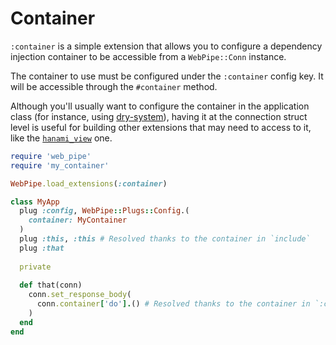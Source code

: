 # Container

`:container` is a simple extension that allows you to configure a dependency
injection container to be accessible from a `WebPipe::Conn` instance.

The container to use must be configured under the `:container` config key. It
will be accessible through the `#container` method.

Although you'll usually want to configure the container in the application
class (for instance, using
[dry-system](https://dry-rb.org/gems/dry-system/main/)), having it at the
connection struct level is useful for building other extensions that may need
to access to it, like the [`hanami_view`](hanami_view.md) one.

```ruby
require 'web_pipe'
require 'my_container'

WebPipe.load_extensions(:container)

class MyApp
  plug :config, WebPipe::Plugs::Config.(
    container: MyContainer
  )
  plug :this, :this # Resolved thanks to the container in `include`
  plug :that
  
  private
  
  def that(conn)
    conn.set_response_body(
      conn.container['do'].() # Resolved thanks to the container in `:config`
    )
  end
end
```
